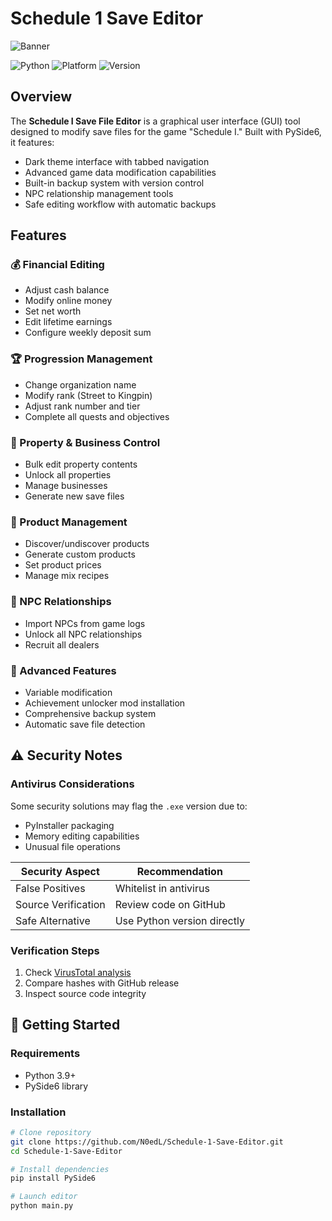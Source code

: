 # Schedule 1 Save Editor

![Banner](https://github.com/user-attachments/assets/55a8e085-f339-49cb-8ea6-31a5945d4095)

![Python](https://img.shields.io/badge/python-3.9%2B-blue)
![Platform](https://img.shields.io/badge/platform-Windows-lightgrey)
![Version](https://img.shields.io/badge/version-1.0.2-green)

## Overview
The **Schedule I Save File Editor** is a graphical user interface (GUI) tool designed to modify save files for the game "Schedule I." Built with PySide6, it features:

- Dark theme interface with tabbed navigation
- Advanced game data modification capabilities
- Built-in backup system with version control
- NPC relationship management tools
- Safe editing workflow with automatic backups

## Features

### 💰 Financial Editing
- Adjust cash balance
- Modify online money
- Set net worth
- Edit lifetime earnings
- Configure weekly deposit sum

### 🏆 Progression Management
- Change organization name
- Modify rank (Street to Kingpin)
- Adjust rank number and tier
- Complete all quests and objectives

### 🏡 Property & Business Control
- Bulk edit property contents
- Unlock all properties
- Manage businesses
- Generate new save files

### 🧪 Product Management
- Discover/undiscover products
- Generate custom products
- Set product prices
- Manage mix recipes

### 🤝 NPC Relationships
- Import NPCs from game logs
- Unlock all NPC relationships
- Recruit all dealers

### 🔄 Advanced Features
- Variable modification
- Achievement unlocker mod installation
- Comprehensive backup system
- Automatic save file detection

## ⚠️ Security Notes

### Antivirus Considerations
Some security solutions may flag the `.exe` version due to:
- PyInstaller packaging
- Memory editing capabilities
- Unusual file operations

| Security Aspect       | Recommendation                |
|-----------------------|-------------------------------|
| False Positives       | Whitelist in antivirus        |
| Source Verification   | Review code on GitHub         |
| Safe Alternative      | Use Python version directly   |

### Verification Steps
1. Check [VirusTotal analysis](https://www.virustotal.com/)
2. Compare hashes with GitHub release
3. Inspect source code integrity

## 🚀 Getting Started

### Requirements
- Python 3.9+
- PySide6 library

### Installation
```bash
# Clone repository
git clone https://github.com/N0edL/Schedule-1-Save-Editor.git
cd Schedule-1-Save-Editor

# Install dependencies
pip install PySide6

# Launch editor
python main.py
